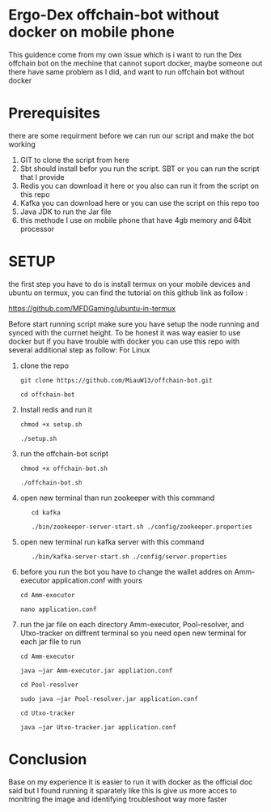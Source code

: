 # Ergo-Dex offchain-bot without docker on mobile phone

This guidence come from my own issue which is i want to run the Dex offchain bot on the mechine that cannot suport docker, maybe someone out there have same problem as I did, and want to run offchain bot without docker




# Prerequisites

there are some requirment before we can run our script and make the bot working
  1.	GIT to clone the script from here
2.	Sbt should install befor you run the script. SBT or you can run the script that I provide
3.	Redis you can download it here or you also can run it from the script on this repo 
4.	Kafka you can download here or you can use the script on this repo too
5.	Java JDK to run the Jar file
6. 	this methode I use on mobile phone that have 4gb memory and 64bit processor

# SETUP

the first step you have to do is install termux on your mobile devices and ubuntu on termux, you can find the tutorial on this github link as follow :

https://github.com/MFDGaming/ubuntu-in-termux


Before start running script make sure you have setup the node running and synced with the currnet height.
To be honest it was way easier to use docker but if you have trouble with docker you can use this repo with several additional step as follow:
For Linux
  1.	clone the repo
      
            git clone https://github.com/MiauW13/offchain-bot.git
      
            cd offchain-bot
        
  2.	Install redis and run it
      
            chmod +x setup.sh
            
            ./setup.sh

  3.	run the offchain-bot script
            
            chmod +x offchain-bot.sh
            
            ./offchain-bot.sh
            
  4. open new terminal than run zookeeper with this command
	          
            cd kafka
            
            ./bin/zookeeper-server-start.sh ./config/zookeeper.properties
  5. open new terminal run kafka server with this command
	    
            ./bin/kafka-server-start.sh ./config/server.properties
  6.	before you run the bot you have to change the wallet addres on Amm-executor application.conf with yours
            
            cd Amm-executor 
            
            nano application.conf
  7.	run the jar file on each directory Amm-executor, Pool-resolver, and Utxo-tracker on diffrent terminal so you need open new terminal for each jar file to run
            
            cd Amm-executor
            
            java –jar Amm-executor.jar appliation.conf
            
            cd Pool-resolver
            
            sudo java –jar Pool-resolver.jar application.conf
            
            cd Utxo-tracker 
            
            java –jar Utxo-tracker.jar application.conf



# Conclusion
  Base on my experience it is easier to run it with docker as the official doc said but I found running it sparately like this is give us more acces to monitring the     image and identifying troubleshoot way more faster 

